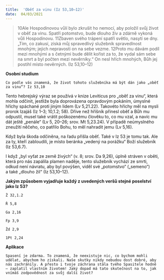 ```yaml
---
title:  'Oběť za vinu (Iz 53,10–12)'
date:  04/03/2021
---
```


> <p></p>
> 10Ale Hospodinovou vůlí bylo zkrušit ho nemocí, aby položil svůj život v oběť za vinu. Spatří potomstvo, bude dlouho živ a zdárně vykoná vůli Hospodinovu. 11Zbaven svého trápení spatří světlo, nasytí se dny. „Tím, co zakusí, získá můj spravedlivý služebník spravedlnost mnohým; jejich nepravosti on na sebe vezme. 12Proto mu dávám podíl mezi mnohými a s četnými bude dělit kořist za to, že vydal sám sebe na smrt a byl počten mezi nevěrníky.“ On nesl hřích mnohých, Bůh jej postihl místo nevěrných. (Iz 53,10–12)

**Osobní studium**

`Co podle vás znamená, že život tohoto služebníka má být dán jako „oběť za vinu“? Iz 53,10`

Tento hebrejský výraz se používá v knize Leviticus pro „oběť za vinu“, která mohla odčinit, jestliže byla doprovázena opravdovým pokáním, úmyslné hříchy spáchané proti jiným lidem (Lv 5,21.22). Takovéto hříchy měl na mysli prorok Izajáš (Iz 1–3; 10,1.2; 58). Dříve než hříšník přinesl oběť a Bůh mu odpustil, musel také vrátit poškozenému člověku to, co mu vzal, a navíc mu dát ještě „penále“ (Lv 5, 20–26; srov. Mt 5,23.24). V případě neúmyslného zneužití něčeho, co patřilo Bohu, to měl nahradit jemu (Lv 5,16).

Když byla škoda odčiněna, na řadu přišla oběť. Také v Iz 53 je tomu tak. Ale za ty, kteří zabloudili, je místo beránka „vedený na porážku“ Boží služebník (Iz 53,6.7).

I když „byl vyťat ze země živých“ (v. 8; srov. Da 9,26), úplně stráven v oběti, která pro nás zapálila plamen naděje, tento služebník vychází ze smrti, odkud není návratu, aby byl povýšen, viděl své „potomstvo“ („semeno“) a také „dlouho žil“ (Iz 53,10–12).

**Jakým způsobem vyjadřuje každý z uvedených veršů stejné poselství jako Iz 53?**

`Ž 32,1.2`

`Ř 5,8`

`Ga 2,16`

`Fp 3,9`

`Žd 2,9`

`1Pt 2,24`

**Aplikace**

`Spasení je zdarma. To znamená, že neexistuje nic, co bychom mohli udělat, abychom ho získali. Naše skutky nikdy nebudou dost dobré, aby nás zachránily. A přesto i tvoje záchrana stála tvého Spasitele hodně – zaplatil vlastním životem! Jaký dopad má tato skutečnost na to, jak vnímáš zodpovědnost za svůj další život?`